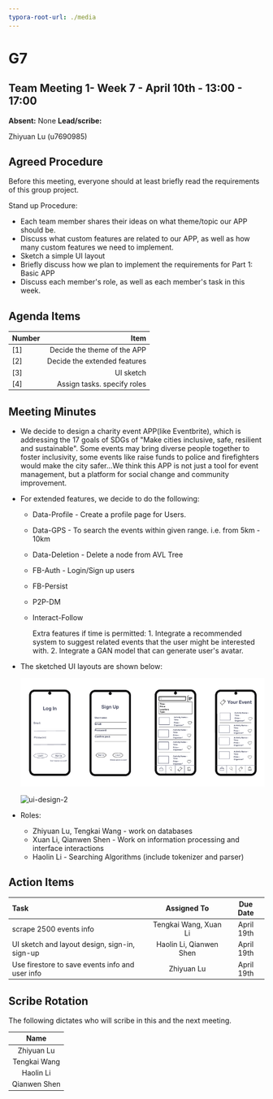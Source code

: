 ```yaml
---
typora-root-url: ./media
---
```


# G7

## Team Meeting 1- Week 7 - April 10th - 13:00 - 17:00

**Absent:**
None
**Lead/scribe:**

Zhiyuan Lu (u7690985)

## Agreed Procedure

Before this meeting, everyone should at least briefly read the requirements of this group project.

Stand up Procedure: 

- Each team member shares their ideas on what theme/topic our APP should be.
- Discuss what custom features are related to our APP, as well as how many custom features we need to implement.
- Sketch a simple UI layout
- Briefly discuss how we plan to implement the requirements for Part 1: Basic APP
- Discuss each member's role, as well as each member's task in this week.

## Agenda Items

| Number |                         Item |
| :----- | ---------------------------: |
| [1]    |  Decide the theme of the APP |
| [2]    | Decide the extended features |
| [3]    |                    UI sketch |
| [4]    |  Assign tasks. specify roles |

## Meeting Minutes

- We decide to design a charity event APP(like Eventbrite), which is addressing the 17 goals of SDGs of "Make cities inclusive, safe, resilient and sustainable". Some events may bring diverse people together to foster inclusivity, some events like raise funds to police and firefighters would make the city safer…We think this APP is not just a tool for event management, but a platform for social change and community improvement.

- For extended features, we decide to do the following:

  - Data-Profile -  Create a profile page for Users.

  - Data-GPS - To search the events within given range. i.e. from 5km - 10km

  - Data-Deletion - Delete a node from AVL Tree

  - FB-Auth - Login/Sign up users

  - FB-Persist

  - P2P-DM

  - Interact-Follow

    Extra features if time is permitted: 1. Integrate a recommended system to suggest related events that the user might be interested with. 2. Integrate a GAN model that can generate user's avatar.

- The sketched UI layouts are shown below:

  ![ui-design-1](./Media/Assets/ui-design-1.png)

  ![ui-design-2](/Assets/ui-design-2.png)

- Roles:

  - Zhiyuan Lu, Tengkai Wang - work on databases
  - Xuan Li, Qianwen Shen - Work on information processing and interface interactions
  - Haolin Li - Searching Algorithms (include tokenizer and parser)

## Action Items

| Task                                     |       Assigned To       |  Due Date  |
| :--------------------------------------- | :---------------------: | :--------: |
| scrape 2500 events info                  |  Tengkai Wang, Xuan Li  | April 19th |
| UI sketch and layout design, sign-in, sign-up | Haolin Li, Qianwen Shen | April 19th |
| Use firestore to save events info and user info |       Zhiyuan Lu        | April 19th |



## Scribe Rotation

The following dictates who will scribe in this and the next meeting.

|     Name     |
| :----------: |
|  Zhiyuan Lu  |
| Tengkai Wang |
|  Haolin Li   |
| Qianwen Shen |